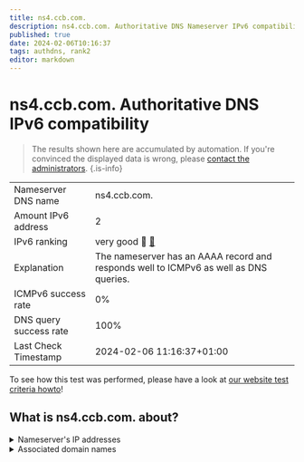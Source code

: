 ```yaml
---
title: ns4.ccb.com.
description: ns4.ccb.com. Authoritative DNS Nameserver IPv6 compatibility
published: true
date: 2024-02-06T10:16:37
tags: authdns, rank2
editor: markdown
---
```


# ns4.ccb.com. Authoritative DNS IPv6 compatibility

> The results shown here are accumulated by automation. If you're convinced the displayed data is wrong, please [contact the administrators](/howto/chat). 
{.is-info}




|   |   |
| - | - |
| Nameserver DNS name | ns4.ccb.com.
| Amount IPv6 address | 2
| IPv6 ranking | very good :2nd_place_medal: [🔗](/howto/ranking) |
| Explanation | The nameserver has an AAAA record and responds well to ICMPv6 as well as DNS queries. |
| ICMPv6 success rate | 0%|
| DNS query success rate | 100% |
| Last Check Timestamp | 2024-02-06 11:16:37+01:00 |

To see how this test was performed, please have a look at [our website test criteria howto](/howto/testcriteria/authdns)!


## What is ns4.ccb.com. about?




<details>
<summary>Nameserver's IP addresses</summary>

240e:604:104:30::2

2409:8700:1821:f2::2

</details>



<details>
<summary>Associated domain names</summary>

www.ccb.com

</details>
